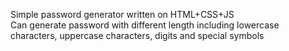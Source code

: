 Simple password generator written on HTML+CSS+JS <br/>
Can generate password with different length including lowercase characters, uppercase characters, digits and special symbols <br/>
